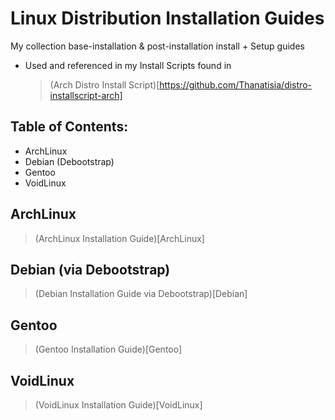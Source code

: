 # Linux Distribution Installation Guides

My collection base-installation & post-installation install + Setup guides

- Used and referenced in my Install Scripts found in 
	
	> (Arch Distro Install Script)[https://github.com/Thanatisia/distro-installscript-arch]
	

## Table of Contents:
- ArchLinux
- Debian (Debootstrap)
- Gentoo
- VoidLinux

## ArchLinux

> (ArchLinux Installation Guide)[ArchLinux]

## Debian (via Debootstrap)

> (Debian Installation Guide via Debootstrap)[Debian]

## Gentoo

> (Gentoo Installation Guide)[Gentoo]

## VoidLinux

> (VoidLinux Installation Guide)[VoidLinux]

